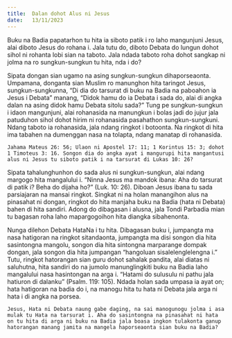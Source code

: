 ```yaml
---
title:  Dalan dohot Alus ni Jesus
date:   13/11/2023
---
```


Buku na Badia papatarhon tu hita ia siboto patik i ro laho mangunjuni Jesus, alai diboto Jesus do rohana i. Jala tutu do, diboto Debata do lungun dohot sihol ni rohanta lobi sian na taboto. Jala ndada taboto roha dohot sangkap ni jolma na ro sungkun-sungkun tu hita, nda i do?

Sipata dongan sian ugamo na asing sungkun-sungkun dihaporseaonta. Umpamana, donganta sian Muslim ro manunghon hita taringot Jesus, sungkun-sungkunna, “Di dia do tarsurat di buku na Badia na paboahon ia Jesus i Debata” manang, “Didok hamu do ia Debata i sada do, alai di angka dalan na asing didok hamu Debata sitolu sada?” Tung pe sungkun-sungkun i idaon mangunjuni, alai rohanasida na manungkun i bolas jadi do jujur jala patuduhon sihol dohot hirim ni rohanasida pasahathon sungkun-sungkuni. Ndang taboto ia rohanasida, jala ndang ringkot i botoonta. Na ringkot di hita ima tabahen na dumenggan nasa na tolapta, ndang manatap di rohanasida.

`Jahama Mateus 26: 56; Ulaon ni Apostel 17: 11; 1 Korintus 15: 3; dohot 1 Timoteus 3: 16. Songon dia do angka ayat i mangurupi hita mangantusi alus ni Jesus tu siboto patik i na tarsurat di Lukas 10: 26?`

Sipata tahalunghunhon do sada alus ni sungkun-sungkun, alai ndang margogo hita mangalului i. “Ninna Jesus ma mandok ibana: Aha do tarsurat di patik i? Beha do dijaha ho?” (Luk. 10: 26). Diboan Jesus ibana tu sada parsiajaran na mansai ringkot. Singkat ni na holan manangihon alus na pinasahat ni dongan, ringkot do hita manjaha buku na Badia (hata ni Debata) bahen di hita sandiri. Adong do dibagasan i alusna, jala Tondi Parbadia mian tu bagasan roha laho mapargogoihon hita diangka sibahenonta.

Nunga dilehon Debata HataNa i tu hita. Dibagasan buku i, jumpangta ma nasa hatigoran na ringkot sitandaonta, jumpangta ma disi songon dia hita sasintongna mangolu, songon dia hita sintongna marparange dompak dongan, jala songon dia hita jumpangan “hangoluan sisalelenglelengna i.” Tutu, ringkot hatorangan sian guru dohot sahalak pandita, alai diatas ni saluhutna, hita sandiri do na jumolo manunglingkiti buku na Badia laho mangalului nasa hasintongan na arga i. “Hatami do sulusulu ni pathu jala hatiuron di dalanku” (Psalm. 119: 105). Ndada holan sada umpasa ia ayat on; hata hatigoran na badia do i, na manogu hita tu hata ni Debata jala arga ni hata i di angka na porsea.

`Jesus, Hata ni Debata naung gabe daging, na sai manogunogu jolma i asa mulak tu Hata na tarsurat i. Aha do sasintongna na pinasahat ni hata on tu hita di arga ni buku na Badia jala boasa ingkon tulakonta ganup hatorangan manang jamita na mangela haporseaonta sian buku na Badia?`